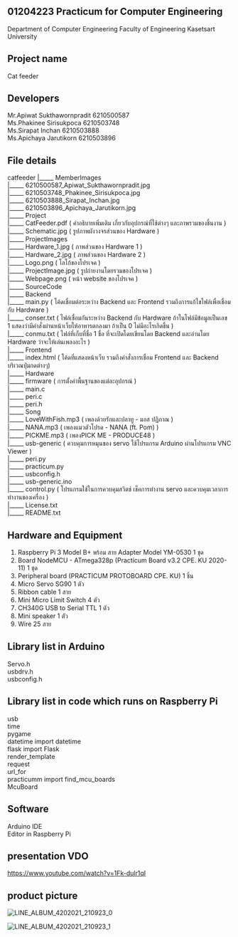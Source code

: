 ## 01204223 Practicum for Computer Engineering 
Department of Computer Engineering Faculty of Engineering Kasetsart University

## Project name 
Cat feeder

## Developers
  Mr.Apiwat     Sukthawornpradit  6210500587   
  Ms.Phakinee   Sirisukpoca       6210503748   
  Ms.Sirapat    Inchan            6210503888   
  Ms.Apichaya   Jarutikorn        6210503896   
  
## File details
catfeeder
	|_____ MemberImages  
			|_____ 6210500587_Apiwat_Sukthawornpradit.jpg     
			|_____ 6210503748_Phakinee_Sirisukpoca.jpg  
			|_____ 6210503888_Sirapat_Inchan.jpg  
			|_____ 6210503896_Apichaya_Jarutikorn.jpg  
	|_____ Project  
			|_____ CatFeeder.pdf ( คำอธิบายเพิ่มเติม เกี่ยวกับอุปกรณ์ที่ใช้ต่างๆ และภาพรวมของชิ้นงาน )  
			|_____ Schematic.jpg ( รูปภาพผังวงจรส่วนของ Hardware )  
	|_____ ProjectImages  
			|_____ Hardware_1.jpg ( ภาพส่วนของ Hardware 1 )  
			|_____ Hardware_2.jpg ( ภาพส่วนของ Hardware 2 )  
			|_____ Logo.png ( โลโก้ของโปรเจค )  
			|_____ ProjectImage.jpg ( รูปถ่ายงานโดยรวมของโปรเจค )  
			|_____ Webpage.png ( หน้า website ของโปรเจค )  
	|_____ SourceCode  
			|_____ Backend  
					|_____ main.py ( โค้ดเชื่อมต่อระหว่าง Backend และ Frontend รวมถึงการแก้ไขไฟล์เพื่อเชื่อมกับ Hardware )  
					|_____ conser.txt ( ไฟล์เชื่อมกันระหว่าง Backend กับ Hardware ถ้าในไฟล์มีข้อมูลเป็นเลข 1 แสดงว่ามีคำสั่งผ่านหน้าเว็บให้อาหารตกลงมา ถ้าเป็น 0 ไม่มีอะไรเกิดขึ้น )  
					|_____ conmu.txt ( ไฟล์ที่เก็บที่ชื่อ 1 ชื่อ ที่จะเปิดโดยเขียนโดย Backend และอ่านโดย Hardware ว่าจะให้เล่นเพลงอะไร )  
			|_____ Frontend  
					|_____ index.html ( โค้ดที่แสดงหน้าเว็บ รวมถึงคำสั่งการเชื่อม Frontend และ Backend บริเวณปุ่มกดต่างๆ)  
			|_____ Hardware  
					|_____ firmware ( การตั้งค่าพื้นฐานของแต่ละอุปกรณ์  )  
							|_____ main.c  
							|_____ peri.c  
							|_____ peri.h  
					|_____ Song  
							|_____ LoveWithFish.mp3 ( เพลงด้วยรักและปลาทู - มอส ปฏิภาณ )  
							|_____ NANA.mp3 ( เพลงแมวตัวโปรด - NANA (ft. Pom) )  
							|_____ PICKME.mp3 ( เพลงPICK ME - PRODUCE48 )  
					|_____ usb-generic ( ควบคุมการหมุนของ servo ใช้โปรแกรม Arduino ผ่านโปรแกรม VNC Viewer )  
							|_____ peri.py  
							|_____ practicum.py  
							|_____ usbconfig.h  
							|_____ usb-generic.ino  
					|_____ control.py ( โปรแกรมใช้ในการควบคุมสวิตช์ เช็คการทำงาน servo และควบคุมเวลาการทำงานของเครื่อง )  
	|_____ License.txt  
	|_____ README.txt  
  
## Hardware and Equipment
   1. Raspberry Pi 3 Model B+ พร้อม สาย Adapter Model YM-0530 1 ชุด  
   2. Board NodeMCU - ATmega328p (Practicum Board v3.2 CPE. KU 2020-11) 1 ชุด  
   3. Peripheral board (PRACTICUM PROTOBOARD CPE. KU) 1 ชิ้น  
   4. Micro Servo SG90 1 ตัว  
   5. Ribbon cable 1 สาย  
   6. Mini Micro Limit Switch 4 ตัว  
   7. CH340G USB to Serial TTL 1 ตัว  
   8. Mini speaker 1 ตัว  
   9. Wire 25 สาย  
  
## Library list in Arduino   
  Servo.h  
  usbdrv.h  
  usbconfig.h  
  
## Library list in code which runs on Raspberry Pi   
  usb  
  time  
  pygame  
  datetime  	import	datetime  
  flask		import	Flask  
               		render_template  
			request  
			url_for  
   practicumm	import	find_mcu_boards  
                    	McuBoard  
				  

## Software 
  Arduino IDE  
  Editor in Raspberry Pi  
  

## presentation VDO
https://www.youtube.com/watch?v=1Fk-dulr1qI

## product picture

![LINE_ALBUM_4202021_210923_0](https://user-images.githubusercontent.com/63298507/134481319-acb59502-efef-405e-a304-c8fa51aec971.jpg)

![LINE_ALBUM_4202021_210923_1](https://user-images.githubusercontent.com/63298507/134481337-5bd4a3c3-16a2-4ad8-bc66-eacedbcd8b13.jpg)
